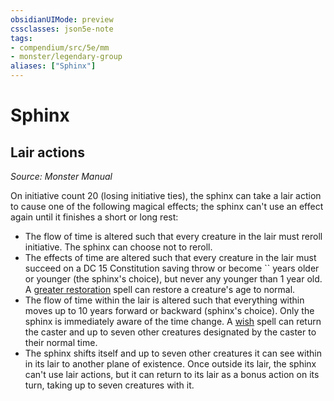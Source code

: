```yaml
---
obsidianUIMode: preview
cssclasses: json5e-note
tags:
- compendium/src/5e/mm
- monster/legendary-group
aliases: ["Sphinx"]
---
```

# Sphinx

## Lair actions
_Source: Monster Manual_

On initiative count 20 (losing initiative ties), the sphinx can take a lair action to cause one of the following magical effects; the sphinx can't use an effect again until it finishes a short or long rest:

- The flow of time is altered such that every creature in the lair must reroll initiative. The sphinx can choose not to reroll.  
- The effects of time are altered such that every creature in the lair must succeed on a DC 15 Constitution saving throw or become `` years older or younger (the sphinx's choice), but never any younger than 1 year old. A [greater restoration](Mechanics/spells/greater-restoration.md) spell can restore a creature's age to normal.  
- The flow of time within the lair is altered such that everything within moves up to 10 years forward or backward (sphinx's choice). Only the sphinx is immediately aware of the time change. A [wish](Mechanics/spells/wish.md) spell can return the caster and up to seven other creatures designated by the caster to their normal time.  
- The sphinx shifts itself and up to seven other creatures it can see within in its lair to another plane of existence. Once outside its lair, the sphinx can't use lair actions, but it can return to its lair as a bonus action on its turn, taking up to seven creatures with it.
